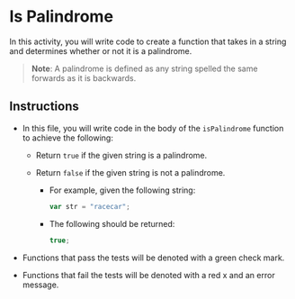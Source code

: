 # Is Palindrome

In this activity, you will write code to create a function that takes in a string and determines whether or not it is a palindrome.

> **Note**: A palindrome is defined as any string spelled the same forwards as it is backwards.

## Instructions

- In this file, you will write code in the body of the `isPalindrome` function to achieve the following:

  - Return `true` if the given string is a palindrome.

  - Return `false` if the given string is not a palindrome.

    - For example, given the following string:

        ```js
        var str = "racecar";
        ```

    - The following should be returned:

        ```js
        true;
        ```

- Functions that pass the tests will be denoted with a green check mark.

- Functions that fail the tests will be denoted with a red x and an error message.

